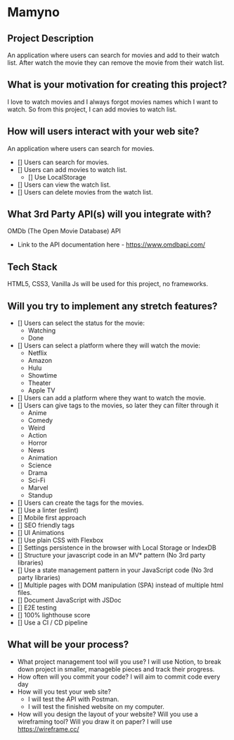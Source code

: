 # Mamyno

## Project Description
An application where users can search for movies and add to their watch list. After watch the movie they can remove the movie from their watch list.

## What is your motivation for creating this project?
I love to watch movies and I always forgot movies names which I want to watch. So from this project, I can add movies to watch list.

## How will users interact with your web site?
An application where users can search for movies.
* [] Users can search for movies.
* [] Users can add movies to watch list.
  * [] Use LocalStorage
* [] Users can view the watch list.
* [] Users can delete movies from the watch list.

## What 3rd Party API(s) will you integrate with?
OMDb (The Open Movie Database) API
* Link to the API documentation here - https://www.omdbapi.com/

## Tech Stack
HTML5, CSS3, Vanilla Js will be used for this project, no frameworks.

## Will you try to implement any stretch features?
* [] Users can select the status for the movie:
  * Watching
  * Done
* [] Users can select a platform where they will watch the movie:
  * Netflix
  * Amazon
  * Hulu
  * Showtime
  * Theater
  * Apple TV
* [] Users can add a platform where they want to watch the movie.
* [] Users can give tags to the movies, so later they can filter through it
  * Anime
  * Comedy
  * Weird
  * Action
  * Horror
  * News
  * Animation
  * Science
  * Drama
  * Sci-Fi
  * Marvel
  * Standup
* [] Users can create the tags for the movies.
* [] Use a linter (eslint)
* [] Mobile first approach
* [] SEO friendly tags
* [] UI Animations
* [] Use plain CSS with Flexbox
* [] Settings persistence in the browser with Local Storage or IndexDB
* [] Structure your javascript code in an MV* pattern (No 3rd party libraries)
* [] Use a state management pattern in your JavaScript code (No 3rd party libraries)
* [] Multiple pages with DOM manipulation (SPA) instead of multiple html files.
* [] Document JavaScript with JSDoc
* [] E2E testing
* [] 100% lighthouse score
* [] Use a CI / CD pipeline

## What will be your process?
* What project management tool will you use?
I will use Notion, to break down project in smaller, manageble pieces and track their progress. 
* How often will you commit your code?
I will aim to commit code every day
* How will you test your web site?
  * I will test the API with Postman.
  * I will test the finished website on my computer.
* How will you design the layout of your website? Will you use a wireframing tool? Will you draw it on paper?
I will use https://wireframe.cc/

